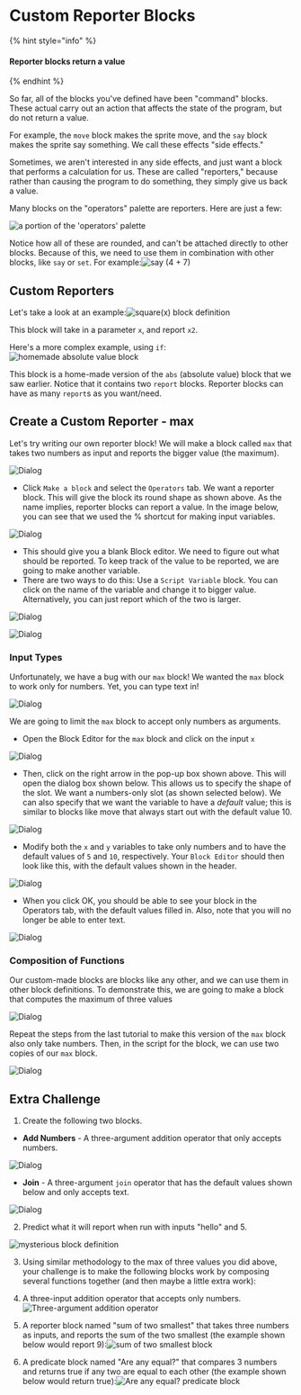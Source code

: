 # Custom Reporter Blocks

{% hint style="info" %}
#### Reporter blocks return a value
{% endhint %}

So far, all of the blocks you've defined have been "command" blocks. These actual carry out an action that affects the state of the program, but do not return a value. 

For example, the `move` block makes the sprite move, and the `say` block makes the sprite say something. We call these effects "side effects."

Sometimes, we aren't interested in any side effects, and just want a block that performs a calculation for us. These are called "reporters," because rather than causing the program to do something, they simply give us back a value. 

Many blocks on the "operators" palette are reporters. Here are just a few:

![a portion of the &apos;operators&apos;
	palette](https://beautyjoy.github.io/bjc-r/img/building-blocks/some-reporters.png)

Notice how all of these are rounded, and can't be attached directly to other blocks. Because of this, we need to use them in combination with other blocks, like `say` or `set`. For example:![say \(4 + 7\)](https://beautyjoy.github.io/bjc-r/img/cond/say-4-plus-7.png)

## Custom Reporters

Let's take a look at an example:![square\(x\) block definition](https://beautyjoy.github.io/bjc-r/img/building-blocks/square-of-x.png)

This block will take in a parameter `x`, and report `x2`.

Here's a more complex example, using `if`:![homemade absolute value block](https://beautyjoy.github.io/bjc-r/img/building-blocks/homemade-abs.png)

This block is a home-made version of the `abs` \(absolute value\) block that we saw earlier. Notice that it contains two `report` blocks. Reporter blocks can have as many `report`s as you want/need.

## Create a Custom Reporter - max

Let's try writing our own reporter block!  We will make a block called `max` that takes two numbers as input and reports the bigger value \(the maximum\).

![Dialog](http://bjc-nc.github.io/bjc-course/curriculum/03-build-your-own-blocks/labs/lab-block-16.png)

* Click `Make a block` and select the `Operators` tab. We want a reporter block. This will give the block its round shape as shown above. As the name implies, reporter blocks can report a value. In the image below, you can see that we used the % shortcut for making input variables.

![Dialog](http://bjc-nc.github.io/bjc-course/curriculum/03-build-your-own-blocks/labs/lab-block-17.png)

* This should give you a blank Block editor. We need to figure out what should be reported. To keep track of the value to be reported, we are going to make another variable. 
* There are two ways to do this: Use a `Script Variable` block. You can click on the name of the variable and change it to bigger value. Alternatively, you can just report which of the two is larger.

![Dialog](http://bjc-nc.github.io/bjc-course/curriculum/03-build-your-own-blocks/labs/lab-block-18.png)

![Dialog](http://bjc-nc.github.io/bjc-course/curriculum/03-build-your-own-blocks/labs/lab-block-19.png)

### Input Types <a id="input-types"></a>

Unfortunately, we have a bug with our `max` block! We wanted the `max` block to work only for numbers. Yet, you can type text in!

![Dialog](http://bjc-nc.github.io/bjc-course/curriculum/03-build-your-own-blocks/labs/lab-block-20.png)

We are going to limit the `max` block to accept only numbers as arguments.

* Open the Block Editor for the `max` block and click on the input `x`

![Dialog](http://bjc-nc.github.io/bjc-course/curriculum/03-build-your-own-blocks/labs/lab-block-21.png)

* Then, click on the right arrow in the pop-up box shown above. This will open the dialog box shown below. This allows us to specify the shape of the slot. We want a numbers-only slot \(as shown selected below\). We can also specify that we want the variable to have a _default_ value; this is similar to blocks like move that always start out with the default value 10.

![Dialog](http://bjc-nc.github.io/bjc-course/curriculum/03-build-your-own-blocks/labs/lab-block-22.png)

* Modify both the `x` and `y` variables to take only numbers and to have the default values of `5` and `10`, respectively. Your `Block Editor` should then look like this, with the default values shown in the header.

![Dialog](http://bjc-nc.github.io/bjc-course/curriculum/03-build-your-own-blocks/labs/lab-block-23.png)

* When you click OK, you should be able to see your block in the Operators tab, with the default values filled in. Also, note that you will no longer be able to enter text.

![Dialog](http://bjc-nc.github.io/bjc-course/curriculum/03-build-your-own-blocks/labs/lab-block-24.png)

### Composition of Functions <a id="composition-of-functions"></a>

Our custom-made blocks are blocks like any other, and we can use them in other block definitions. To demonstrate this, we are going to make a block that computes the maximum of three values

![Dialog](http://bjc-nc.github.io/bjc-course/curriculum/03-build-your-own-blocks/labs/lab-block-25.png)

Repeat the steps from the last tutorial to make this version of the `max` block also only take numbers. Then, in the script for the block, we can use two copies of our `max` block.

![Dialog](http://bjc-nc.github.io/bjc-course/curriculum/03-build-your-own-blocks/labs/lab-block-26.png)

## Extra Challenge

1. Create the following two blocks. 

* **Add Numbers** - A three-argument addition operator that only accepts numbers.

![Dialog](http://bjc-nc.github.io/bjc-course/curriculum/03-build-your-own-blocks/labs/lab-block-27.png)

* **Join** - A three-argument `join` operator that has the default values shown below and only accepts text.

![Dialog](http://bjc-nc.github.io/bjc-course/curriculum/03-build-your-own-blocks/labs/lab-block-28.png)

2. Predict what it will report when run with inputs "hello" and 5.

![mysterious block definition](https://beautyjoy.github.io/bjc-r/img/building-blocks/join-word-n-times.png)

3. Using similar methodology to the max of three values you did above, your challenge is to make the following blocks work by composing several functions together \(and then maybe a little extra work\):

1. A three-input addition operator that accepts only numbers.![Three-argument addition operator](https://beautyjoy.github.io/bjc-r/img/prog/3-arg-addition-block-BYOB.gif)
2. A reporter block named "sum of two smallest" that takes three numbers as inputs, and reports the sum of the two smallest \(the example shown below would report 9\):![sum of two smallest block](https://beautyjoy.github.io/bjc-r/img/cond/sum-of-two-smallest.png)
3. A predicate block named "Are any equal?" that compares 3 numbers and returns true if any two are equal to each other \(the example shown below would return true\):![Are any equal? predicate block](https://beautyjoy.github.io/bjc-r/img/building-blocks/composition-are-any-equal.png)

